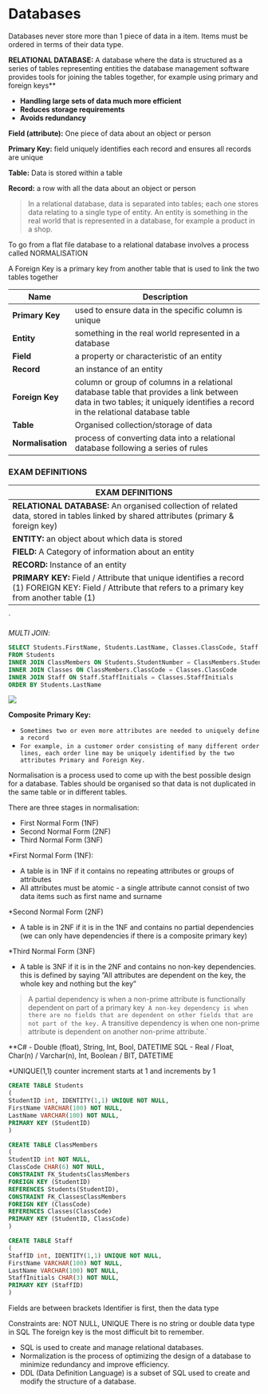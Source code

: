 # Databases

Databases never store more than 1 piece of data in a item. Items must be ordered in terms of their data type.

**RELATIONAL DATABASE:** A database where the data is structured as a series of tables representing entities the database management software provides tools for joining the tables together, for example using primary and foreign keys**

- **Handling large sets of data much more efficient**
- **Reduces storage requirements**
- **Avoids redundancy**

**Field (attribute):** One piece of data about an object or person

**Primary Key:** field uniquely identifies each record and ensures all records are unique

**Table:** Data is stored within a table

**Record:** a row with all the data about an object or person

>In a relational database, data is separated into tables; each one stores data relating to a single type of entity. An entity is something in the real world that is represented in a database, for example a product in a shop.

To go from a flat file database to a relational database involves a process called NORMALISATION

A Foreign Key is a primary key from another table that is used to link the two tables together

| Name          | Description                                                                                                                                                                 | 
| ------------- | --------------------------------------------------------------------------------------------------------------------------------------------------------------------------- | 
| **Primary Key**   | used to ensure data in the specific column is unique                                                                                                                        |     
| **Entity**        | something in the real world represented in a database                                                                                                                       |     
| **Field**         | a property or characteristic of an entity                                                                                                                                   |     
| **Record**        | an instance of an entity                                                                                                                                                    |     
| **Foreign Key**   | column or group of columns in a relational database table that provides a link between data in two tables; it uniquely identifies a record in the relational database table |     
| **Table**         | Organised collection/storage of data                                                                                                                                        |
| **Normalisation** | process of converting data into a relational database following a series of rules                                                                                           |                                                                                                                                                                            |     |     |


### EXAM DEFINITIONS

| EXAM DEFINITIONS                                                                                                                       |
| -------------------------------------------------------------------------------------------------------------------------------------- |
| **RELATIONAL DATABASE:** An organised collection of related data, stored in tables linked by shared attributes (primary & foreign key) |
| **ENTITY:** an object about which data is stored                                                                                       |
| **FIELD:** A Category of information about an entity                                                                                   |
| **RECORD:** Instance of an entity                                                                                                      |
| **PRIMARY KEY:** Field / Attribute that unique identifies a record (1) FOREIGN KEY: Field / Attribute that refers to a primary key from another table (1)                                                                                                                                       |
`

*MULTI JOIN*:
```sql
SELECT Students.FirstName, Students.LastName, Classes.ClassCode, Staff.StaffInitials, Staff.FirstName, Staff.LastName
FROM Students
INNER JOIN ClassMembers ON Students.StudentNumber = ClassMembers.StudentNumber
INNER JOIN Classes ON ClassMembers.ClassCode = Classes.ClassCode
INNER JOIN Staff ON Staff.StaffInitials = Classes.StaffInitials
ORDER BY Students.LastName
```

![](https://uc23f274f2dfdc53c5c90e4b2b46.previews.dropboxusercontent.com/p/thumb/ACGdUH40y00JlVTuT9rzJX1huBYD4IWZabCgMiiImW1_3O52FfV6nWvJxu_337bs9mlXRTz_DUJZMvCcOUQ6EIj8ReJ_Nyw7eRoGGrzd2zqZXTG2tubZe7mPIqBRzdOyKvRxPNVdhrKxCjHuXDjJFDvXQm790QLWSGLkfTz3jfkgvXHXghDxT-yzDncLx2z99sKWA43d3yTbOxXnnoVNIEiMGCpRuoAYIP2bAiv8_9T1qX6MqjRew4rlLDvVFJAShcpGZoG_kPDWRjrpXwgt5GKVkTCglL--5hAs79176K4tkWUImbGw0C9WNTK4bAZC0gNPQshu51tH25Ls--4JoCpSyI9GKXozn4yIbqYcuLGL76J77w-Zs2nMVHvbtTn972E/p.png)

**Composite Primary Key:**
- `Sometimes two or even more attributes are needed to uniquely define a record`
- `For example, in a customer order consisting of many different order lines, each order line may be uniquely identified by the two attributes Primary and Foreign Key.`

Normalisation is a process used to come up with the best possible design for a database.
Tables should be organised so that data is not duplicated in the same table or in different tables.

There are three stages in normalisation:
- First Normal Form (1NF)
- Second Normal Form (2NF)
- Third Normal Form (3NF)

*First Normal Form (1NF):
- A table is in 1NF if it contains no repeating attributes or groups of attributes
- All attributes must be atomic - a single attribute cannot consist of two data items such as first name and surname

*Second Normal Form (2NF)
- A table is in 2NF if it is in the 1NF and contains no partial dependencies (we can only have dependencies if there is a composite primary key)

*Third Normal Form (3NF)
- A table is 3NF if it is in the 2NF and contains no non-key dependencies. this is defined by saying ”All attributes are dependent on the key, the whole key and nothing but the key”

>A partial dependency is when a non-prime attribute is functionally dependent on part of a primary key`
>A non-key dependency is when there are no fields that are dependent on other fields that are not part of the key.`
>A transitive dependency is when one non-prime attribute is dependent on another non-prime attribute.`

**C# - Double (float), String, Int, Bool, DATETIME 
SQL - Real / Float, Char(n) / Varchar(n), Int, Boolean / BIT, DATETIME

*UNIQUE(1,1) counter increment starts at 1 and increments by 1 
```sql
CREATE TABLE Students
(
StudentID int, IDENTITY(1,1) UNIQUE NOT NULL,
FirstName VARCHAR(100) NOT NULL,
LastName VARCHAR(100) NOT NULL,
PRIMARY KEY (StudentID)
)

CREATE TABLE ClassMembers
(
StudentID int NOT NULL,
ClassCode CHAR(6) NOT NULL,
CONSTRAINT FK_StudentsClassMembers
FOREIGN KEY (StudentID)
REFERENCES Students(StudentID),
CONSTRAINT FK_ClassesClassMembers
FOREIGN KEY (ClassCode)
REFERENCES Classes(ClassCode)
PRIMARY KEY (StudentID, ClassCode)
)

CREATE TABLE Staff
(
StaffID int, IDENTITY(1,1) UNIQUE NOT NULL,
FirstName VARCHAR(100) NOT NULL,
LastName VARCHAR(100) NOT NULL,
StaffInitials CHAR(3) NOT NULL,
PRIMARY KEY (StaffID)
) 
```

Fields are between brackets Identifier is first, then the data type

Constraints are: NOT NULL, UNIQUE There is no string or double data type in SQL The foreign key is the most difficult bit to remember.
- SQL is used to create and manage relational databases.
- Normalization is the process of optimizing the design of a database to minimize redundancy and improve efficiency.
- DDL (Data Definition Language) is a subset of SQL used to create and modify the structure of a database.
